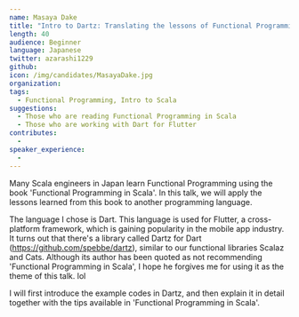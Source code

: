 ```yaml
---
name: Masaya Dake
title: "Intro to Dartz: Translating the lessons of Functional Programming in Scala"
length: 40
audience: Beginner
language: Japanese
twitter: azarashi1229
github:
icon: /img/candidates/MasayaDake.jpg
organization:
tags:
  - Functional Programming, Intro to Scala
suggestions:
  - Those who are reading Functional Programming in Scala
  - Those who are working with Dart for Flutter
contributes:
  - 
speaker_experience:
  - 
---
```

Many Scala engineers in Japan learn Functional Programming using the book 'Functional Programming in Scala'.
In this talk, we will apply the lessons learned from this book to another programming language.

The language I chose is Dart. This language is used for Flutter, a cross-platform framework, which is gaining popularity in the mobile app industry. It turns out that there's a library called Dartz for Dart (<a href="https://github.com/spebbe/dartz">https://github.com/spebbe/dartz</a>), similar to our functional libraries Scalaz and Cats. Although its author has been quoted as not recommending 'Functional Programming in Scala', I hope he forgives me for using it as the theme of this talk. lol

I will first introduce the example codes in Dartz, and then explain it in detail together with the tips available in 'Functional Programming in Scala'.
